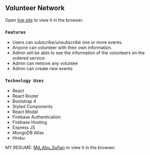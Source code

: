 
## Volunteer Network
Open [live site](https://v-host-b02b6.web.app/) to view it in the browser.

### `Features`

<ul>
  <li>Users can subscribe/unsubscribe one or more events.</li>
    <li>Anyone can volunteer with their own information.</li>
    <li>Admin will be able to see the information of the volunteers on the ordered service.</li>
    <li>Admin can remove any voluntee</li>
    <li>Admin can create new events</li>
</ul>

### `Technology Uses`

<ul>
  <li>React</li>
    <li>React Router</li>
    <li>Bootstrap 4</li>
    <li>Styled Components</li>
    <li>React Modal</li>
    <li>Firebase Authentication</li>
    <li>Firebase Hosting</li>
    <li>Express JS</li>
    <li>MongoDB Atlas</li>
    <li>Hroku
</ul>

MY RESUME: [Md_Abu_Sufian](https://drive.google.com/file/d/1PEd-kNTxhQsStdIeL5M9CUmoITHBP5bu/view) to view it in the browser.
